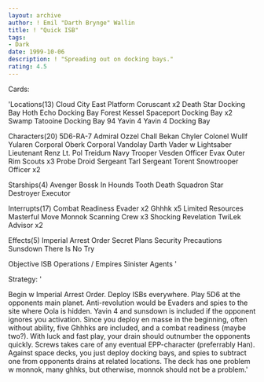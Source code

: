 ```yaml
---
layout: archive
author: ! Emil "Darth Brynge" Wallin
title: ! "Quick ISB"
tags:
- Dark
date: 1999-10-06
description: ! "Spreading out on docking bays."
rating: 4.5
---
```

Cards: 

'Locations(13)
Cloud City East Platform
Coruscant x2
Death Star Docking Bay
Hoth Echo Docking Bay
Forest
Kessel
Spaceport Docking Bay x2
Swamp
Tatooine Docking Bay 94
Yavin 4
Yavin 4 Docking Bay

Characters(20)
5D6-RA-7
Admiral Ozzel
Chall Bekan
Chyler
Colonel Wullf Yularen
Corporal Oberk
Corporal Vandolay
Darth Vader w Lightsaber
Lieutenant Renz
Lt. Pol Treidum
Navy Trooper Vesden
Officer Evax
Outer Rim Scouts x3
Probe Droid
Sergeant Tarl
Sergeant Torent
Snowtrooper Officer x2

Starships(4)
Avenger
Bossk In Hounds Tooth
Death Squadron Star Destroyer
Executor

Interrupts(17)
Combat Readiness
Evader x2
Ghhhk x5
Limited Resources
Masterful Move
Monnok
Scanning Crew x3
Shocking Revelation
TwiLek Advisor x2

Effects(5)
Imperial Arrest Order
Secret Plans
Security Precautions
Sunsdown
There Is No Try

Objective
ISB Operations / Empires Sinister Agents
'

Strategy: '

Begin w Imperial Arrest Order. Deploy ISBs everywhere.
Play 5D6 at the opponents main planet. Anti-revolution
would be Evaders and spies to the site where Oola is hidden.
Yavin 4 and sunsdown is included if the opponent ignores
you activation. Since you deploy en masse in the beginning,
often without ability, five Ghhhks are included, and a combat
readiness (maybe two?). With luck and fast play, your drain should
outnumber the opponents quickly. Screws takes care of any eventual
EPP-character (preferrably Han). Against space decks, you just deploy
docking bays, and spies to subtract one from opponents drains at related
locations. The deck has one problem w monnok, many ghhks, but otherwise,
monnok should not be a problem.'